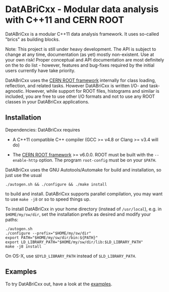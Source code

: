 DatABriCxx - Modular data analysis with C++11 and CERN ROOT
===========================================================

DatABriCxx is a modular C++11 data analysis framework. It uses so-called
"brics" as building blocks.

Note: This project is still under heavy development. The API is subject to
change at any time, documentation (as yet) mostly non-existent. Use at your
own risk! Proper conceptual and API documentation are most definitely on the
to do list - however, features and bug-fixes required by the initial users
currently have take priority.

DatABriCxx uses the [CERN ROOT framework](http://root.cern.ch/) internally
for class loading, reflection, and related tasks. However DatABriCxx is
written I/O- and task-agnostic. However, while support for ROOT files,
histograms and similar is included, you are free to use other I/O formats and
not to use any ROOT classes in your DatABriCxx applications.


Installation
------------

Dependencies: DatABriCxx requires

* A C++11 compatible C++ compiler (GCC >= v4.8 or Clang >= v3.4 will do)

* The [CERN ROOT framework](http://root.cern.ch/) >= v6.0.0. ROOT
  must be built with the `--enable-http` option. The program `root-config`
  must be on your `$PATH`.

DatABriCxx uses the GNU Autotools/Automake for build and installation, so just
use the usual

    ./autogen.sh && ./configure && ./make install

to build and install. DatABriCxx supports parallel compilation, you may want
to use `make -j8` or so to speed things up.

To install DatABriCxx in your home directory (instead of `/usr/local`), e.g.
in `$HOME/my/sw/dir`, set the installation prefix as desired and modify your
paths:

    ./autogen.sh
    ./configure --prefix="$HOME/my/sw/dir"
    export PATH="$HOME/my/sw/dir/bin:${PATH}"
    export LD_LIBRARY_PATH="$HOME/my/sw/dir/lib:$LD_LIBRARY_PATH"
    make -j8 install

On OS-X, use `$DYLD_LIBRARY_PATH` instead of `$LD_LIBRARY_PATH`.


Examples
--------

To try DatABriCxx out, have a look at the [examples](doc/examples/examples.md).
